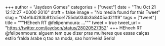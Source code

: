 
+++
author = "Jaydson Gomes"
categories = ["tweet"]
date = "Thu Oct 21 12:12:27 +0000 2010"
draft = false
image = "No media found for this Tweet"
slug = "04e1b4283b812c5ce1755da034b3b8405ad21ff9"
tags = ["tweet"]
title = """HEheeh RT @felipenmoura: ..."""
tweet = true
tweet_url = "https://twitter.com/jaydson/status/28020527352"
+++
HEheeh RT @felipenmoura: alguem tem que dizer pras mulheres que essas calças estilo fralda árabe q tao na moda, sao horriveis! Serio!
